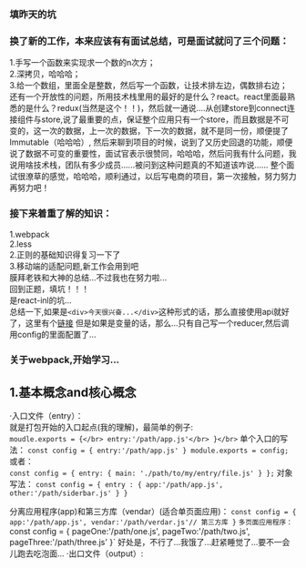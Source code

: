 ### 填昨天的坑
### 换了新的工作，本来应该有有面试总结，可是面试就问了三个问题：</br>
1.手写一个函数来实现求一个数的n次方；</br>
2.深拷贝，哈哈哈；</br>
3.给一个数组，里面全是整数，然后写一个函数，让技术排左边，偶数排右边；</br>
还有一个开放性的问题，所用技术栈里用的最好的是什么？react。react里面最熟悉的是什么？redux(当然是这个！！)，然后就一通说....从创建store到connect连接组件与store,说了最重要的点，保证整个应用只有一个store，而且数据是不可变的，这一次的数据，上一次的数据，下一次的数据，就不是同一份，顺便提了Immutable（哈哈哈）,
然后来聊到项目的时候，说到了又历史回退的功能，顺便说了数据不可变的重要性，面试官表示很赞同，哈哈哈，然后问我有什么问题，我说用啥技术栈，团队有多少成员......被问到这种问题真的不知道该咋说......
整个面试很潦草的感觉，哈哈哈，顺利通过，以后写电商的项目，第一次接触，努力努力再努力吧！</br>
### 接下来着重了解的知识：</br>
1.webpack</br>
2.less</br>
2.正则的基础知识得复习一下了</br>
3.移动端的适配问题,新工作会用到吧</br>
膜拜老铁和大神的总结...不过我也在努力啦...</br>
回到正题，填坑！！！</br>
是react-inl的坑...</br>
总结一下,如果是`<div>今天很兴奋...</div>`这种形式的话，那么直接使用api就好了，这里有个[链接](http://blog.csdn.net/function__/article/details/72778964)
但是如果是变量的话，那么...只有自己写一个reducer,然后调用config的里面配置了...
### 关于webpack,开始学习...
## 1.基本概念and核心概念</br>
·入口文件（entry）：</br>
就是打包开始的入口起点(我的理解)，最简单的例子:</br>
`
moudle.exports = {</br>
    entry:'/path/app.js'</br>
}</br>
`
单个入口的写法：
`const config = {
    entry:'/path/app.js'
}
module.exports = config;
`
或者：<br/>
`const config = {
  entry: {
    main: './path/to/my/entry/file.js'
  }
};`
对象写法：
`const config = {
    entry : {
        app:'/path/app.js',
        other:'/path/siderbar.js'
    }
}`

分离应用程序(app)和第三方库（vendar）(适合单页面应用)：
`const config = {
    app:'/path/app.js',
    vendar:'/path/verdar.js'// 第三方库
}`
`
多页面应用程序：
`const config = {
    pageOne:'/path/one.js',
    pageTwo:'/path/two.js',
    pageThree:'/path/three.js'
}`
好处是，不行了...我饿了...赶紧睡觉了...要不一会儿跑去吃泡面...
·出口文件（output）:<br/>


